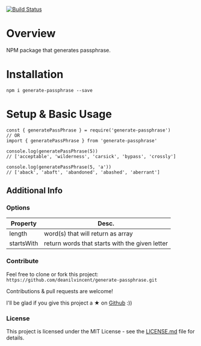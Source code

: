 [![Build Status](https://dev.azure.com/dv-github-repos/value-size/_apis/build/status/deanilvincent.value-size?branchName=master)](https://dev.azure.com/dv-github-repos/value-size/_build/latest?definitionId=1&branchName=master)

# Overview

NPM package that generates passphrase.

# Installation

`npm i generate-passphrase --save`

# Setup & Basic Usage

```
const { generatePassPhrase } = require('generate-passphrase')
// OR
import { generatePassPhrase } from 'generate-passphrase'

console.log(generatePassPhrase(5))
// ['acceptable', 'wilderness', 'carsick', 'bypass', 'crossly']

console.log(generatePassPhrase(5, 'a'))
// ['aback', 'abaft', 'abandoned', 'abashed', 'aberrant']
```

## Additional Info

### Options

| Property   | Desc.                                          |
| ---------- | ---------------------------------------------- |
| length     | word(s) that will return as array              |
| startsWith | return words that starts with the given letter |

### Contribute

Feel free to clone or fork this project: `https://github.com/deanilvincent/generate-passphrase.git`

Contributions & pull requests are welcome!

I'll be glad if you give this project a ★ on [Github](https://github.com/deanilvincent/generate-passphrase) :))

### License

This project is licensed under the MIT License - see the [LICENSE.md](https://github.com/deanilvincent/generate-passphrase/blob/master/LICENSE) file for details.
